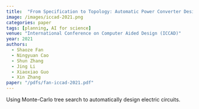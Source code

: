 ```yaml
---
title:  "From Specification to Topology: Automatic Power Converter Design via Reinforcement Learning"
image: /images/iccad-2021.png
categories: paper
tags: [planning, AI for science]
venue: "International Conference on Computer Aided Design (ICCAD)"
year: 2021
authors:
  - Shaoze Fan
  - Ningyuan Cao
  - Shun Zhang
  - Jing Li
  - Xiaoxiao Guo
  - Xin Zhang
paper: "/pdfs/fan-iccad-2021.pdf"
---
```

Using Monte-Carlo tree search to automatically design electric circuits.